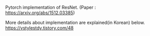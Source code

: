 Pytorch implementation of ResNet.
(Paper : https://arxiv.org/abs/1512.03385)

More details about implementation are explained(in Korean) below. <br/>
https://vstylestdy.tistory.com/48





